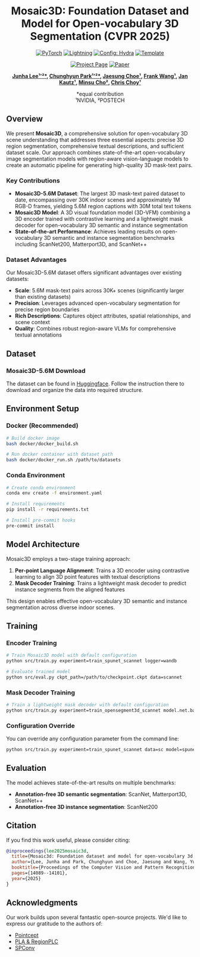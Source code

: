 <div align="center">

# Mosaic3D: Foundation Dataset and Model for Open-vocabulary 3D Segmentation (CVPR 2025)

<a href="https://pytorch.org/get-started/locally/"><img alt="PyTorch" src="https://img.shields.io/badge/PyTorch-ee4c2c?logo=pytorch&logoColor=white"></a>
<a href="https://pytorchlightning.ai/"><img alt="Lightning" src="https://img.shields.io/badge/-Lightning-792ee5?logo=pytorchlightning&logoColor=white"></a>
<a href="https://hydra.cc/"><img alt="Config: Hydra" src="https://img.shields.io/badge/Config-Hydra-89b8cd"></a>
<a href="https://github.com/ashleve/lightning-hydra-template"><img alt="Template" src="https://img.shields.io/badge/-Lightning--Hydra--Template-017F2F?style=flat&logo=github&labelColor=gray"></a><br>

[![Project Page](https://img.shields.io/badge/Project-Page-blue)](https://nvlabs.github.io/Mosaic3D/)
[![Paper](https://img.shields.io/badge/CVPR-2025-green)](https://arxiv.org/abs/YOUR_ARXIV_ID)

**[Junha Lee¹'²*](https://junha-l.github.io/), [Chunghyun Park¹'²*](https://chrockey.github.io/), [Jaesung Choe¹](https://jaesung-choe.github.io/), [Frank Wang¹](https://vllab.ee.ntu.edu.tw/ycwang.html), [Jan Kautz¹](https://research.nvidia.com/person/jan-kautz), [Minsu Cho²](https://cvlab.postech.ac.kr/~mcho/), [Chris Choy¹](https://chrischoy.github.io/)**

*equal contribution\
¹NVIDIA, ²POSTECH

</div>

## Overview

We present **Mosaic3D**, a comprehensive solution for open-vocabulary 3D scene understanding that addresses three essential aspects: precise 3D region segmentation, comprehensive textual descriptions, and sufficient dataset scale. Our approach combines state-of-the-art open-vocabulary image segmentation models with region-aware vision-language models to create an automatic pipeline for generating high-quality 3D mask-text pairs.

### Key Contributions

- **Mosaic3D-5.6M Dataset**: The largest 3D mask-text paired dataset to date, encompassing over 30K indoor scenes and approximately 1M RGB-D frames, yielding 5.6M region captions with 30M total text tokens
- **Mosaic3D Model**: A 3D visual foundation model (3D-VFM) combining a 3D encoder trained with contrastive learning and a lightweight mask decoder for open-vocabulary 3D semantic and instance segmentation
- **State-of-the-art Performance**: Achieves leading results on open-vocabulary 3D semantic and instance segmentation benchmarks including ScanNet200, Matterport3D, and ScanNet++

### Dataset Advantages

Our Mosaic3D-5.6M dataset offers significant advantages over existing datasets:

- **Scale**: 5.6M mask-text pairs across 30K+ scenes (significantly larger than existing datasets)
- **Precision**: Leverages advanced open-vocabulary segmentation for precise region boundaries
- **Rich Descriptions**: Captures object attributes, spatial relationships, and scene context
- **Quality**: Combines robust region-aware VLMs for comprehensive textual annotations

## Dataset

### Mosaic3D-5.6M Download

The dataset can be found in [Huggingface](https://huggingface.co/datasets/junhalee/Mosaic3D). Follow the instruction there to download and organize the data into required structure.


## Environment Setup

### Docker (Recommended)

```bash
# Build docker image
bash docker/docker_build.sh

# Run docker container with dataset path
bash docker/docker_run.sh /path/to/datasets
```

### Conda Environment

```bash
# Create conda environment
conda env create -f environment.yaml

# Install requirements
pip install -r requirements.txt

# Install pre-commit hooks
pre-commit install
```

## Model Architecture

Mosaic3D employs a two-stage training approach:

1. **Per-point Language Alignment**: Trains a 3D encoder using contrastive learning to align 3D point features with textual descriptions
2. **Mask Decoder Training**: Trains a lightweight mask decoder to predict instance segments from the aligned features

This design enables effective open-vocabulary 3D semantic and instance segmentation across diverse indoor scenes.

## Training

### Encoder Training

```bash
# Train Mosaic3D model with default configuration
python src/train.py experiment=train_spunet_scannet logger=wandb

# Evaluate trained model
python src/eval.py ckpt_path=/path/to/checkpoint.ckpt data=scannet
```

### Mask Decoder Training

```bash
# Train a lightweight mask decoder with default configuration
python src/train.py experiment=train_opensegment3d_scannet model.net.backbone_ckpt=/path/to/encoder.ckpt logger=wandb
```

### Configuration Override

You can override any configuration parameter from the command line:

```bash
python src/train.py experiment=train_spunet_scannet data=sc model=spunet34c trainer.max_epochs=100
```

## Evaluation

The model achieves state-of-the-art results on multiple benchmarks:

- **Annotation-free 3D semantic segmentation**: ScanNet, Matterport3D, ScanNet++
- **Annotation-free 3D instance segmentation**: ScanNet200

## Citation

If you find this work useful, please consider citing:

```bibtex
@inproceedings{lee2025mosaic3d,
  title={Mosaic3d: Foundation dataset and model for open-vocabulary 3d segmentation},
  author={Lee, Junha and Park, Chunghyun and Choe, Jaesung and Wang, Yu-Chiang Frank and Kautz, Jan and Cho, Minsu and Choy, Chris},
  booktitle={Proceedings of the Computer Vision and Pattern Recognition Conference},
  pages={14089--14101},
  year={2025}
}
```


## Acknowledgments

Our work builds upon several fantastic open-source projects. We'd like to express our gratitude to the authors of:
- [Pointcept](https://github.com/Pointcept/Pointcept)
- [PLA & RegionPLC](https://github.com/CVMI-Lab/PLA)
- [SPConv](https://github.com/traveller59/spconv)
